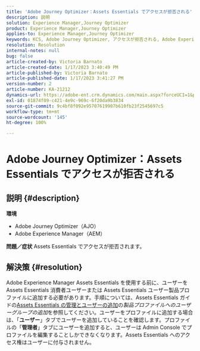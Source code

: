```yaml
---
title: 'Adobe Journey Optimizer：Assets Essentials でアクセスが拒否される'
description: 説明
solution: Experience Manager,Journey Optimizer
product: Experience Manager,Journey Optimizer
applies-to: Experience Manager,Journey Optimizer
keywords: KCS, Adobe Journey Optimizer, アクセスが拒否される, Adobe Experience Manager, AEM, AJO, Assets Essentials, トラブルシューティング
resolution: Resolution
internal-notes: null
bug: false
article-created-by: Victoria Barnato
article-created-date: 1/17/2023 3:40:49 PM
article-published-by: Victoria Barnato
article-published-date: 1/17/2023 3:41:27 PM
version-number: 2
article-number: KA-21212
dynamics-url: https://adobe-ent.crm.dynamics.com/main.aspx?forceUCI=1&pagetype=entityrecord&etn=knowledgearticle&id=cfeedd4e-7d96-ed11-aad1-6045bd006079
exl-id: 01874f09-c421-4e9c-969c-6f20da9b3834
source-git-commit: 9c4bf8f092e95707619907b610fb23f2545697c5
workflow-type: tm+mt
source-wordcount: '145'
ht-degree: 100%

---
```


# Adobe Journey Optimizer：Assets Essentials でアクセスが拒否される

## 説明 {#description}

<b>環境</b>
- Adobe Journey Optimizer（AJO）
- Adobe Experience Manager（AEM）



<b>問題／症状</b>
Assets Essentials でアクセスが拒否されます。


## 解決策 {#resolution}


Adobe Experience Manager Assets Essentials を使用する前に、ユーザーを Assets Essentials 消費者ユーザーまたは Assets Essentials ユーザー製品プロファイルに追加する必要があります。手順については、Assets Essentials ガイドの[Assets Essentials の管理とユーザーの追加](https://experienceleague.adobe.com/docs/experience-manager-assets-essentials/help/get-started-admins/deploy-administer.html?lang=ja#add-users-to-product-profiles)の&#x200B;*製品プロファイルへのユーザーグループの追加*&#x200B;を参照してください。ユーザーをプロファイルに追加する場合は、「<b>ユーザー</b>」タブでユーザーを追加していることを確認します。プロファイルの「<b>管理者</b>」タブにユーザーを追加すると、ユーザーは Admin Console でプロファイルを編集することしかできなくなります。Assets Essentials へのアクセス権はユーザーに付与されません。

